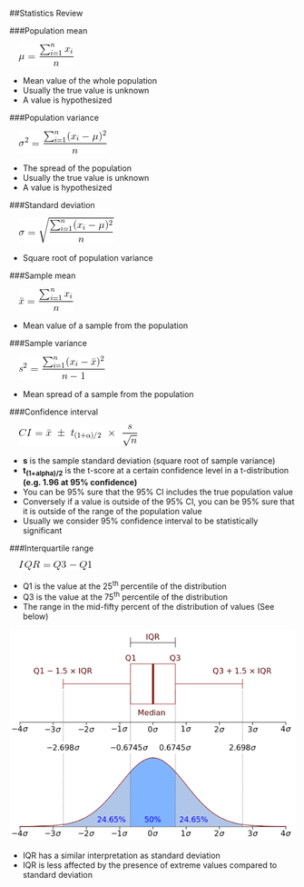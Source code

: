##Statistics Review

###Population mean

&nbsp;&nbsp;&nbsp;&nbsp;![](imgs/pop_mean.gif)
- Mean value of the whole population
- Usually the true value is unknown
- A value is hypothesized

###Population variance

&nbsp;&nbsp;&nbsp;&nbsp;![](imgs/pop_variance.gif)
- The spread of the population
- Usually the true value is unknown
- A value is hypothesized

###Standard deviation

&nbsp;&nbsp;&nbsp;&nbsp;![](imgs/pop_sd.gif)
- Square root of population variance

###Sample mean

&nbsp;&nbsp;&nbsp;&nbsp;![](imgs/sam_mean.gif)
- Mean value of a sample from the population

###Sample variance

&nbsp;&nbsp;&nbsp;&nbsp;![](imgs/sam_variance.gif)
- Mean spread of a sample from the population

###Confidence interval

&nbsp;&nbsp;&nbsp;&nbsp;![](imgs/confidence_interval.gif)
- **s** is the sample standard deviation (square root of sample variance)
- <b>t<sub>(1+alpha)/2</sub></b> is the t-score at a certain confidence level
in a t-distribution
**(e.g. 1.96 at 95% confidence)**
- You can be 95% sure that the 95% CI includes the true population value
- Conversely if a value is outside of the 95% CI, you can be 95% sure that it is
outside of the range of the population value
- Usually we consider 95% confidence interval to be statistically significant

###Interquartile range

&nbsp;&nbsp;&nbsp;&nbsp;![](imgs/interquartile_range.gif)
- Q1 is the value at the 25<sup>th</sup> percentile of the distribution
- Q3 is the value at the 75<sup>th</sup> percentile of the distribution
- The range in the mid-fifty percent of the distribution of values
(See below)

<div align="center"><img src="imgs/mid50.png"></div>

- IQR has a similar interpretation as standard deviation
- IQR is less affected by the presence of extreme values compared to standard
deviation
